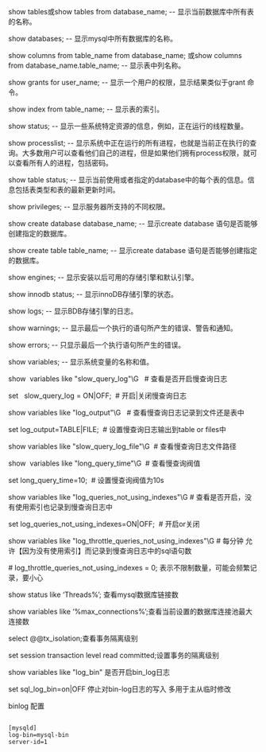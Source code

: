 <p>show tables或show tables from database_name; -- 显示当前数据库中所有表的名称。
<p>show databases; -- 显示mysql中所有数据库的名称。 
<p>show columns from table_name from database_name; 或show columns from database_name.table_name; -- 显示表中列名称。
<p>show grants for user_name; -- 显示一个用户的权限，显示结果类似于grant 命令。
<p>show index from table_name; -- 显示表的索引。
<p>show status; -- 显示一些系统特定资源的信息，例如，正在运行的线程数量。
<p>show processlist; -- 显示系统中正在运行的所有进程，也就是当前正在执行的查询。大多数用户可以查看他们自己的进程，但是如果他们拥有process权限，就可以查看所有人的进程，包括密码。
<p>show table status; -- 显示当前使用或者指定的database中的每个表的信息。信息包括表类型和表的最新更新时间。
<p>show privileges; -- 显示服务器所支持的不同权限。
<p>show create database database_name; -- 显示create database 语句是否能够创建指定的数据库。
<p>show create table table_name; -- 显示create database 语句是否能够创建指定的数据库。
<p>show engines; -- 显示安装以后可用的存储引擎和默认引擎。
<p>show innodb status; -- 显示innoDB存储引擎的状态。
<p>show logs; -- 显示BDB存储引擎的日志。
<p>show warnings; -- 显示最后一个执行的语句所产生的错误、警告和通知。
<p>show errors; -- 只显示最后一个执行语句所产生的错误。
<p>show variables; -- 显示系统变量的名称和值。 
<p>
<p>show  variables like "slow_query_log"\G   # 查看是否开启慢查询日志
<p>set   slow_query_log = ON|OFF;  # 开启|关闭慢查询日志
<p>
<p>show variables like "log_output"\G   # 查看慢查询日志记录到文件还是表中 
<p>set log_output=TABLE|FILE;  # 设置慢查询日志输出到table or files中 
<p>
<p>show variables like "slow_query_log_file"\G  # 查看慢查询日志文件路径
<p>
<p>show  variables like "long_query_time"\G  # 查看慢查询阀值
<p>set long_query_time=10;  # 设置慢查询阀值为10s
<p>
<p>show variables like "log_queries_not_using_indexes"\G # 查看是否开启，没有使用索引也记录到慢查询日志中
<p>set log_queries_not_using_indexes=ON|OFF;  # 开启or关闭
<p>
<p>show variables like "log_throttle_queries_not_using_indexes"\G # 每分钟 允许【因为没有使用索引】而记录到慢查询日志中的sql语句数
<p># log_throttle_queries_not_using_indexes = 0; 表示不限制数量，可能会频繁记录，要小心
<p>show status like ‘Threads%’; 查看mysql数据库链接数
<p>
<p>show variables like ‘%max_connections%’;查看当前设置的数据库连接池最大连接数
<p>
<p>select @@tx_isolation;查看事务隔离级别
<p>
<p>set session transaction level read committed;设置事务的隔离级别

<p>show variables like "log_bin" 是否开启bin_log日志
<p>set sql_log_bin=on|OFF     停止对bin-log日志的写入 多用于主从临时修改 

<p> binlog 配置
<pre><code>
[mysqld]
log-bin=mysql-bin
server-id=1</code></pre>